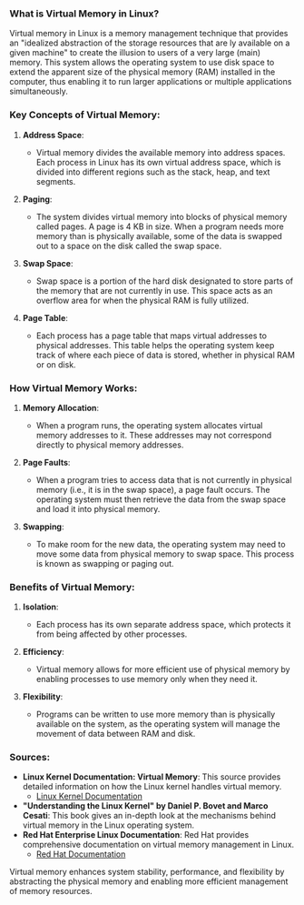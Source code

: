 ### What is Virtual Memory in Linux?

Virtual memory in Linux is a memory management technique that provides an "idealized abstraction of the storage resources that are ly available on a given machine" to create the illusion to users of a very large (main) memory. This system allows the operating system to use disk space to extend the apparent size of the physical memory (RAM) installed in the computer, thus enabling it to run larger applications or multiple applications simultaneously.

### Key Concepts of Virtual Memory:

1. **Address Space**:
   - Virtual memory divides the available memory into address spaces. Each process in Linux has its own virtual address space, which is divided into different regions such as the stack, heap, and text segments.

2. **Paging**:
   - The system divides virtual memory into blocks of physical memory called pages. A page  is 4 KB in size. When a program needs more memory than is physically available, some of the data is swapped out to a space on the disk called the swap space.

3. **Swap Space**:
   - Swap space is a portion of the hard disk designated to store parts of the memory that are not currently in use. This space acts as an overflow area for when the physical RAM is fully utilized.

4. **Page Table**:
   - Each process has a page table that maps virtual addresses to physical addresses. This table helps the operating system keep track of where each piece of data is stored, whether in physical RAM or on disk.

### How Virtual Memory Works:

1. **Memory Allocation**:
   - When a program runs, the operating system allocates virtual memory addresses to it. These addresses may not correspond directly to physical memory addresses.

2. **Page Faults**:
   - When a program tries to access data that is not currently in physical memory (i.e., it is in the swap space), a page fault occurs. The operating system must then retrieve the data from the swap space and load it into physical memory.

3. **Swapping**:
   - To make room for the new data, the operating system may need to move some data from physical memory to swap space. This process is known as swapping or paging out.

### Benefits of Virtual Memory:

1. **Isolation**:
   - Each process has its own separate address space, which protects it from being affected by other processes.

2. **Efficiency**:
   - Virtual memory allows for more efficient use of physical memory by enabling processes to use memory only when they need it.

3. **Flexibility**:
   - Programs can be written to use more memory than is physically available on the system, as the operating system will manage the movement of data between RAM and disk.

### Sources:
- **Linux Kernel Documentation: Virtual Memory**: This source provides detailed information on how the Linux kernel handles virtual memory.
  - [Linux Kernel Documentation](https://www.kernel.org/doc/html/latest/vm/index.html)
- **"Understanding the Linux Kernel" by Daniel P. Bovet and Marco Cesati**: This book gives an in-depth look at the mechanisms behind virtual memory in the Linux operating system.
- **Red Hat Enterprise Linux Documentation**: Red Hat provides comprehensive documentation on virtual memory management in Linux.
  - [Red Hat Documentation](https://access.redhat.com/documentation/en-us/red_hat_enterprise_linux/8/html/managing_monitoring_and_updating_the_kernel/assembly_kernel-memory-allocation_managing-monitoring-and-updating-the-kernel)

Virtual memory enhances system stability, performance, and flexibility by abstracting the physical memory and enabling more efficient management of memory resources.
